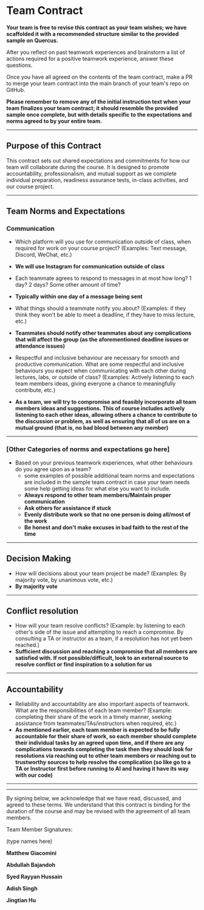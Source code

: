 # Team Contract

**Your team is free to revise this contract as your team wishes; we have scaffolded it with a recommended structure similar to the provided sample on Quercus.**

After you reflect on past teamwork experiences and brainstorm a list of actions required for a positive teamwork experience, answer these questions. 

Once you have all agreed on the contents of the team contract, make a PR to merge your team contract into the main branch of your team's repo on GitHub.

**Please remember to remove any of the initial instruction text when your team finalizes your team contract; it should resemble the provided sample once complete, but with details specific to the expectations and norms agreed to by your entire team.**

---
## Purpose of this Contract

This contract sets out shared expectations and commitments for how our team will collaborate during the course. It is designed to promote accountability, professionalism, and mutual support as we complete individual preparation, readiness assurance tests, in-class activities, and our course project.

---
## Team Norms and Expectations

### Communication

* Which platform will you use for communication outside of class, when required for work on your course project? (Examples: Text message, Discord, WeChat, etc.)
* **We will use Instagram for communication outside of class**

* Each teammate agrees to respond to messages in at most how long? 1 day? 2 days? Some other amount of time?
* **Typically within one day of a message being sent**

* What things should a teammate notify you about? (Examples: if they think they won't be able to meet a deadline, if they have to miss lecture, etc.)
* **Teammates should notify other teammates about any complications that will affect the group (as the aforementioned deadline issues or attendance issues)**

* Respectful and inclusive behaviour are necessary for smooth and productive communication. What are some respectful and inclusive behaviours you expect when communicating with each other during lectures, labs, or outside of class? (Examples: Actively listening to each team members ideas, giving everyone a chance to meaningfully contribute, etc.)
* **As a team, we will try to compromise and feasibly incorporate all team members ideas and suggestions. This of course includes actively listening to each other ideas, allowing others a chance to contribute to the discussion or problem, as well as ensuring that all of us are on a mutual ground (that is, no bad blood between any member)**

---

### [Other Categories of norms and expectations go here]

* Based on your previous teamwork experiences, what other behaviours do you agree upon as a team?
    - some examples of possible additional team norms and expectations are included in the sample team contract in case your team needs some help getting ideas for what else you want to include.
    - **Always respond to other team members/Maintain proper communication**
    - **Ask others for assistance if stuck**
    - **Evenly distribute work so that no one person is doing all/most of the work**
    - **Be honest and don't make excuses in bad faith to the rest of the time**

---

## Decision Making

* How will decisions about your team project be made? (Examples: By majority vote, by unanimous vote, etc.)
* **By majority vote**

---
## Conflict resolution

* How will your team resolve conflicts? (Example: by listening to each other's side of the issue and attempting to reach a compromise. By consulting a TA or instructor as a team, if a resolution has not yet been reached.)
* **Sufficient discussion and reaching a compromise that all members are satisfied with. If not possible/difficult, look to an external source to resolve conflict or find inspiration to a solution for us**

---

## Accountability

* Reliability and accountability are also important aspects of teamwork. What are the responsibilities of each team member? (Example: completing their share of the work in a timely manner, seeking assistance from teammates/TAs/instructors when required, etc.)
* **As mentioned earlier, each team member is expected to be fully accountable for their share of work, so each member should complete their individual tasks by an agreed upon time, and if there are any complications towards completing the task then they should look for resolutions via reaching out to other team members or reaching out to trustworthy sources to help resolve the complication (so like go to a TA or Instructor first before running to AI and having it have its way with our code)**

---

---

By signing below, we acknowledge that we have read, discussed, and agreed to these terms. We understand that this contract is binding for the duration of the course and may be revised with the agreement of all team members.

Team Member Signatures:

(type names here)

**Matthew Giacomini**

**Abdullah Bajandoh**

**Syed Rayyan Hussain**

**Adish Singh**

**Jingtian Hu**
